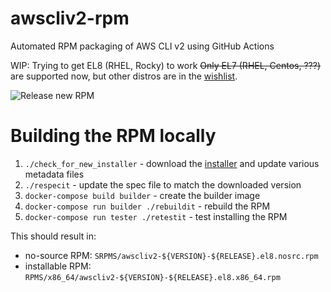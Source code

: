 # awscliv2-rpm

Automated RPM packaging of AWS CLI v2 using GitHub Actions

WIP: Trying to get EL8 (RHEL, Rocky) to work
~~Only EL7 (RHEL, Centos, ???)~~ are supported now, but other distros are in the [wishlist](goals.md).

![Release new RPM](https://github.com/mcenirm/awscliv2-rpm/workflows/Release%20new%20RPM/badge.svg?branch=main&event=schedule)


# Building the RPM locally

1. `./check_for_new_installer` - download the [installer](https://awscli.amazonaws.com/awscli-exe-linux-x86_64.zip) and update various metadata files
1. `./respecit` - update the spec file to match the downloaded version
1. `docker-compose build builder` - create the builder image
1. `docker-compose run builder ./rebuildit` - rebuild the RPM
1. `docker-compose run tester ./retestit` - test installing the RPM

This should result in:
* no-source RPM: `SRPMS/awscliv2-${VERSION}-${RELEASE}.el8.nosrc.rpm`
* installable RPM: `RPMS/x86_64/awscliv2-${VERSION}-${RELEASE}.el8.x86_64.rpm`
